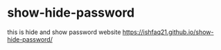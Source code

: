 # show-hide-password
this is hide and show password website
https://ishfaq21.github.io/show-hide-password/

